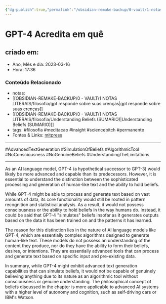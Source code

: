 ```yaml
---
{"dg-publish":true,"permalink":"/obsidian-remake-backup/0-vault/1-notas-literais/filosofia/gpt-4-acredita-em-que/","title":"GPT-4 Acredita em quê","tags":["filosofia","meditacao","insight","sciencebitch","permanente","AdvancedTextGeneration","SimulationOfBeliefs","AlgorithmicTool","NoConsciousness","NoGenuineBeliefs","UnderstandingTheLimitations"],"dgHomeLink":true,"dgShowLocalGraph":true,"dgShowFileTree":true,"noteIcon":""}
---
```



# GPT-4 Acredita em quê

## criado em: 

- Ano, Mês e dia: 2023-03-16
- Hora: 17:36

### Conteúdo Relacionado

- notas: 
- [[OBSIDIAN-REMAKE-BACKUP/0 - VAULT/1 NOTAS LITERAIS/filosofia/gpt responde sobre suas crenças\|gpt responde sobre suas crenças]]
- [[OBSIDIAN-REMAKE-BACKUP/0 - VAULT/1 NOTAS LITERAIS/filosofia/Understanding Beliefs (SUMARIO)\|Understanding Beliefs (SUMARIO)]]
- tags: #filosofia #meditacao #insight #sciencebitch #permanente
- Fontes & Links: [mitpress](https://mitpress.mit.edu/9780262526432/understanding-beliefs/)
---

#AdvancedTextGeneration #SimulationOfBeliefs #AlgorithmicTool #NoConsciousness #NoGenuineBeliefs #UnderstandingTheLimitations

---

As an AI language model, GPT-4 (a hypothetical successor to GPT-3) would likely be more advanced and capable than its predecessors. However, it is essential to understand the distinction between the sophisticated processing and generation of human-like text and the ability to hold beliefs.

While GPT-4 might be able to process and generate text based on vast amounts of data, its core functionality would still be rooted in pattern recognition and statistical analysis. As a result, it would not possess consciousness or the ability to hold beliefs in the way humans do. Instead, it could be said that GPT-4 "simulates" beliefs insofar as it generates outputs based on the data it has been trained on and the patterns it has learned.

The reason for this distinction lies in the nature of AI language models like GPT-4, which are essentially complex algorithms designed to generate human-like text. These models do not possess an understanding of the content they produce, nor do they have the ability to form their beliefs, desires, or intentions. They are essentially advanced tools that can process and generate text based on specific input and pre-existing data.

In summary, while GPT-4 might exhibit advanced text generation capabilities that can simulate beliefs, it would not be capable of genuinely believing anything due to its nature as an algorithmic tool without consciousness or genuine understanding. The philosophical concept of beliefs discussed in the chapter is more applicable to advanced AI systems with a higher level of autonomy and cognition, such as self-driving cars or IBM's Watson.